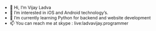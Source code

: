 - 👋 Hi, I’m Vijay Ladva
- 👀 I’m interested in iOS and Android technology’s.
- 🌱 I’m currently learning Python for backend and website development
- 📫 You can reach me at skype : live:ladvavijay.programmer

<!---
vijayladva/vijayladva is a ✨ special ✨ repository because its `README.md` (this file) appears on your GitHub profile.
You can click the Preview link to take a look at your changes.
--->
